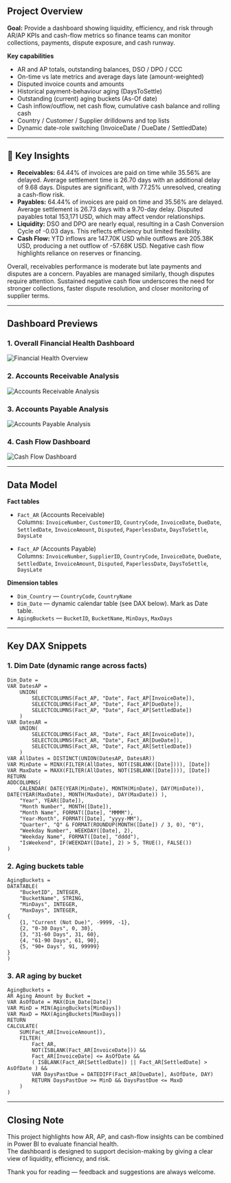 
## Project Overview
**Goal:** Provide a dashboard showing liquidity, efficiency, and risk through AR/AP KPIs and cash-flow metrics so finance teams can monitor collections, payments, dispute exposure, and cash runway.

**Key capabilities**
- AR and AP totals, outstanding balances, DSO / DPO / CCC  
- On-time vs late metrics and average days late (amount-weighted)  
- Disputed invoice counts and amounts  
- Historical payment-behaviour aging (DaysToSettle)  
- Outstanding (current) aging buckets (As-Of date)  
- Cash inflow/outflow, net cash flow, cumulative cash balance and rolling cash  
- Country / Customer / Supplier drilldowns and top lists  
- Dynamic date-role switching (InvoiceDate / DueDate / SettledDate)  

---

## 🔑 Key Insights
- **Receivables:** 64.44% of invoices are paid on time while 35.56% are delayed. Average settlement time is 26.70 days with an additional delay of 9.68 days. Disputes are significant, with 77.25% unresolved, creating a cash-flow risk.  
- **Payables:** 64.44% of invoices are paid on time and 35.56% are delayed. Average settlement is 26.73 days with a 9.70-day delay. Disputed payables total 153,171 USD, which may affect vendor relationships.  
- **Liquidity:** DSO and DPO are nearly equal, resulting in a Cash Conversion Cycle of -0.03 days. This reflects efficiency but limited flexibility.  
- **Cash Flow:** YTD inflows are 147.70K USD while outflows are 205.38K USD, producing a net outflow of -57.68K USD. Negative cash flow highlights reliance on reserves or financing.  

Overall, receivables performance is moderate but late payments and disputes are a concern. Payables are managed similarly, though disputes require attention. Sustained negative cash flow underscores the need for stronger collections, faster dispute resolution, and closer monitoring of supplier terms.

---

## Dashboard Previews

### 1. Overall Financial Health Dashboard
![Financial Health Overview](Image_Asset/1.jpg)

### 2. Accounts Receivable Analysis
![Accounts Receivable Analysis](Image_Asset/2.jpg)

### 3. Accounts Payable Analysis
![Accounts Payable Analysis](Image_Asset/3.jpg)

### 4. Cash Flow Dashboard
![Cash Flow Dashboard](Image_Asset/4.jpg)

---

## Data Model
**Fact tables**
- `Fact_AR` (Accounts Receivable)  
  Columns: `InvoiceNumber`, `CustomerID`, `CountryCode`, `InvoiceDate`, `DueDate`, `SettledDate`, `InvoiceAmount`, `Disputed`, `PaperlessDate`, `DaysToSettle`, `DaysLate`

- `Fact_AP` (Accounts Payable)  
  Columns: `InvoiceNumber`, `SupplierID`, `CountryCode`, `InvoiceDate`, `DueDate`, `SettledDate`, `InvoiceAmount`, `Disputed`, `PaperlessDate`, `DaysToSettle`, `DaysLate`

**Dimension tables**
- `Dim_Country` — `CountryCode`, `CountryName`  
- `Dim_Date` — dynamic calendar table (see DAX below). Mark as Date table.  
- `AgingBuckets` — `BucketID`, `BucketName`, `MinDays`, `MaxDays`

---

## Key DAX Snippets

### 1. Dim Date (dynamic range across facts)
```
Dim_Date =
VAR DatesAP =
    UNION(
        SELECTCOLUMNS(Fact_AP, "Date", Fact_AP[InvoiceDate]),
        SELECTCOLUMNS(Fact_AP, "Date", Fact_AP[DueDate]),
        SELECTCOLUMNS(Fact_AP, "Date", Fact_AP[SettledDate])
    )
VAR DatesAR =
    UNION(
        SELECTCOLUMNS(Fact_AR, "Date", Fact_AR[InvoiceDate]),
        SELECTCOLUMNS(Fact_AR, "Date", Fact_AR[DueDate]),
        SELECTCOLUMNS(Fact_AR, "Date", Fact_AR[SettledDate])
    )
VAR AllDates = DISTINCT(UNION(DatesAP, DatesAR))
VAR MinDate = MINX(FILTER(AllDates, NOT(ISBLANK([Date]))), [Date])
VAR MaxDate = MAXX(FILTER(AllDates, NOT(ISBLANK([Date]))), [Date])
RETURN
ADDCOLUMNS(
    CALENDAR( DATE(YEAR(MinDate), MONTH(MinDate), DAY(MinDate)), DATE(YEAR(MaxDate), MONTH(MaxDate), DAY(MaxDate)) ),
    "Year", YEAR([Date]),
    "Month Number", MONTH([Date]),
    "Month Name", FORMAT([Date], "MMMM"),
    "Year-Month", FORMAT([Date], "yyyy-MM"),
    "Quarter", "Q" & FORMAT(ROUNDUP(MONTH([Date]) / 3, 0), "0"),
    "Weekday Number", WEEKDAY([Date], 2),
    "Weekday Name", FORMAT([Date], "dddd"),
    "IsWeekend", IF(WEEKDAY([Date], 2) > 5, TRUE(), FALSE())
)
```
### 2. Aging buckets table
```
AgingBuckets =
DATATABLE(
    "BucketID", INTEGER,
    "BucketName", STRING,
    "MinDays", INTEGER,
    "MaxDays", INTEGER,
{
    {1, "Current (Not Due)", -9999, -1},
    {2, "0-30 Days", 0, 30},
    {3, "31-60 Days", 31, 60},
    {4, "61-90 Days", 61, 90},
    {5, "90+ Days", 91, 99999}
}
)
```

### 3. AR aging by bucket
```
AgingBuckets =
AR Aging Amount by Bucket =
VAR AsOfDate = MAX(Dim_Date[Date])
VAR MinD = MIN(AgingBuckets[MinDays])
VAR MaxD = MAX(AgingBuckets[MaxDays])
RETURN
CALCULATE(
    SUM(Fact_AR[InvoiceAmount]),
    FILTER(
        Fact_AR,
        NOT(ISBLANK(Fact_AR[InvoiceDate])) &&
        Fact_AR[InvoiceDate] <= AsOfDate &&
        ( ISBLANK(Fact_AR[SettledDate]) || Fact_AR[SettledDate] > AsOfDate ) &&
        VAR DaysPastDue = DATEDIFF(Fact_AR[DueDate], AsOfDate, DAY)
        RETURN DaysPastDue >= MinD && DaysPastDue <= MaxD
    )
)

```

---

## Closing Note
This project highlights how AR, AP, and cash-flow insights can be combined in Power BI to evaluate financial health.  
The dashboard is designed to support decision-making by giving a clear view of liquidity, efficiency, and risk.  

Thank you for reading — feedback and suggestions are always welcome.
